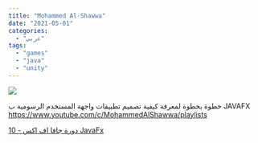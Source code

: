 ```yaml
---
title: "Mohammed Al-Shawwa"
date: "2021-05-01"
categories:
  - "عربي"
tags:
  - "games"
  - "java"
  - "unity"
---
```


![](https://yt3.ggpht.com/ytc/AAUvwnhnSZKH9G7pb0SzCA75MbnUGB8PSwZvBx-FXR4=s176-c-k-c0x00ffffff-no-rj)

خطوة بخطوة لمعرفة كيفية تصميم تطبيقات واجهة المستخدم الرسومية ب JAVAFX https://www.youtube.com/c/MohammedAlShawwa/playlists

[10 - دورة جافا اف اكس JavaFx](https://www.youtube.com/c/MohammedAlShawwa/playlists)
